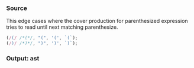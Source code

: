 ### Source
This edge cases where the cover production for parenthesized expression tries to
read until next matching parenthesize.

```js
(/(/ /*(*/, "(", '(', `(`);
(/)/ /*)*/, ")", ')', `)`);
```

### Output: ast
